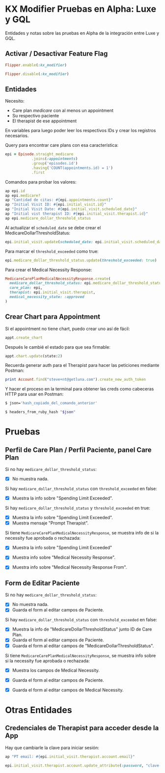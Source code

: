 # KX Modifier Pruebas en Alpha: Luxe y GQL

Entidades y notas sobre las pruebas en Alpha de la integración entre Luxe y GQL.

## Activar / Desactivar Feature Flag

```ruby
Flipper.enable(:kx_modifier)

Flipper.disable(:kx_modifier)
```

## Entidades

Necesito:

- Care plan *medicare* con al menos un appointment
- Su respectivo paciente
- El therapist de ese appointment

En variables para luego poder leer los respectivos IDs y crear los registros necesarios.

Query para encontrar care plans con esa característica:
```ruby
epi = Episode.straight_medicare
            .joins(:appointments)
            .group('episodes.id')
            .having('COUNT(appointments.id) = 1')
            .first
```

Comandos para probar los valores:
```ruby
ap epi.id
ap epi.medicare?
ap "Cantidad de citas: #{epi.appointments.count}"
ap "Initial Visit ID: #{epi.initial_visit.id}"
ap "Initial Visit Date: #{epi.initial_visit.scheduled_date}"
ap "Initial vist therapist ID: #{epi.initial_visit.therapist.id}"
ap epi.medicare_dollar_threshold_status
```

Al actualizar el `scheduled_date` se debe crear el MedicareDollarThresholdStatus:
```ruby
epi.initial_visit.update(scheduled_date: epi.initial_visit.scheduled_date + 1.day)
```

Para marcar el `threshold_exceeded` como true:
```ruby
epi.medicare_dollar_threshold_status.update(threshold_exceeded: true)
```

Para crear el Medical Necessity Response:
```ruby
MedicareCarePlanMedicalNecessityResponse.create(
  medicare_dollar_threshold_status: epi.medicare_dollar_threshold_status,
  care_plan: epi,
  therapist: epi.initial_visit.therapist,
  medical_necessity_state: :approved
)
```

## Crear Chart para Appointment

Si el appointment no tiene chart, puedo crear uno así de fácil:
```ruby
appt.create_chart
```

Después le cambié el estado para que sea firmable:
```ruby
appt.chart.update(state:2)
```

Recuerda generar auth para el Therapist para hacer las peticiones mediante Postman:
```ruby
print Account.find("steve+nt@getluna.com").create_new_auth_token
```

Y hacer el proceso en la terminal para obtener las creds como cabeceras HTTP para usar en Postman:
```bash
$ json='hash_copiado_del_comando_anterior'

$ headers_from_ruby_hash "$json"
```

# Pruebas

## Perfil de Care Plan / Perfil Paciente, panel Care Plan

Si no hay `medicare_dollar_threshold_status`:

- [x] No muestra nada.

Si hay `medicare_dollar_threshold_status` con `threshold_exceeded` en false:

- [x] Muestra la info sobre "Spending Limit Exceeded".

Si hay `medicare_dollar_threshold_status` y `threshold_exceeded` en true:

- [x] Muestra la info sobre "Spending Limit Exceeded".
- [x] Muestra mensaje "Prompt Therapist".

Si tiene `MedicareCarePlanMedicalNecessityResponse`, se muestra info de si la necessity fue aprobada o rechazada:

- [x] Muestra la info sobre "Spending Limit Exceeded"
- [x] Muestra info sobre "Medical Necessity Response".
- [x] Muestra info sobre "Medical Necessity Response From".


## Form de Editar Paciente

Si no hay `medicare_dollar_threshold_status`:

- [x] No muestra nada.
- [x] Guarda el form al editar campos de Paciente.

Si hay `medicare_dollar_threshold_status` con `threshold_exceeded` en false:

- [x] Muestra la info de "MedicareDollarThresholdStatus" junto ID de Care Plan.
- [x] Guarda el form al editar campos de Paciente.
- [x] Guarda el form al editar campos de "MedicareDollarThresholdStatus".

Si tiene `MedicareCarePlanMedicalNecessityResponse`, se muestra info sobre si la necessity fue aprobada o rechazada:

- [x] Muestra los campos de Medical Necessity.
- [x] Guarda el form al editar campos de Paciente.
- [x] Guarda el form al editar campos de Medical Necessity.


# Otras Entidades

## Credenciales de Therapist para acceder desde la App

Hay que cambiarle la clave para iniciar sesión:
```ruby
ap "PT email: #{epi.initial_visit.therapist.account.email}"

epi.initial_visit.therapist.account.update_attribute(:password, "clave-super-segura")
```